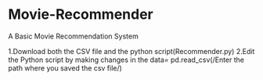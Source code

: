 # Movie-Recommender
A Basic Movie Recommendation System

1.Download both the CSV file and the python script(Recommender.py)
2.Edit the Python script by making changes in the data= pd.read_csv(/Enter the path where you saved the csv file/)

